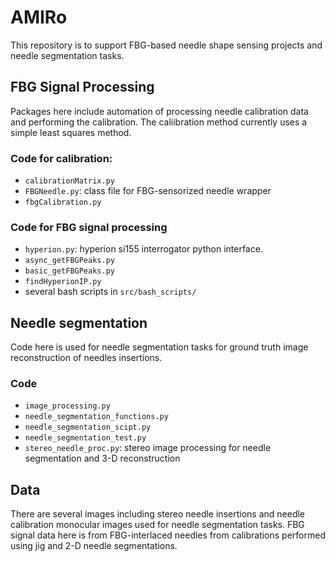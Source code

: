 # AMIRo
This repository is to support FBG-based needle shape sensing projects and needle segmentation tasks. 

## FBG Signal Processing
Packages here include automation of processing needle calibration data and performing the calibration. 
The caliibration method currently uses a simple least squares method. 

### Code for calibration:
* `calibrationMatrix.py`
* `FBGNeedle.py`: class file for FBG-sensorized needle wrapper
* `fbgCalibration.py`

### Code for FBG signal processing
* `hyperion.py`: hyperion si155 interrogator python interface. 
* `async_getFBGPeaks.py`
* `basic_getFBGPeaks.py`
* `findHyperionIP.py`
* several bash scripts in `src/bash_scripts/`

## Needle segmentation
Code here is used for needle segmentation tasks for ground truth image reconstruction of needles insertions.

### Code
* `image_processing.py`
* `needle_segmentation_functions.py`
* `needle_segmentation_scipt.py`
* `needle_segmentation_test.py`
* `stereo_needle_proc.py`: stereo image processing for needle segmentation and 3-D reconstruction

## Data
There are several images including stereo needle insertions and needle calibration monocular images used for needle segmentation tasks. 
FBG signal data here is from FBG-interlaced needles from calibrations performed using jig and 2-D needle segmentations.

